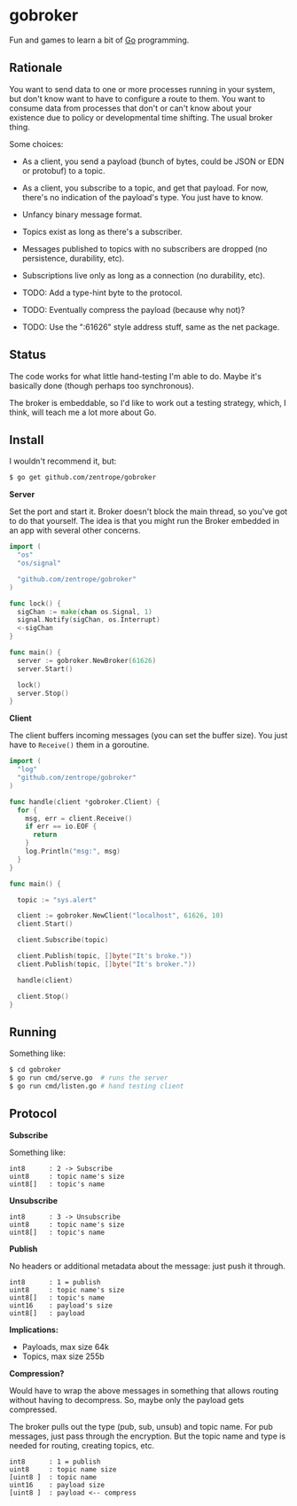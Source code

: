 # gobroker

Fun and games to learn a bit of [Go](http://golang.org) programming.

## Rationale

You want to send data to one or more processes running in your system, but
don't know want to have to configure a route to them. You want to
consume data from processes that don't or can't know about your
existence due to policy or developmental time shifting. The usual
broker thing.

Some choices:

 - As a client, you send a payload (bunch of bytes, could be JSON or
   EDN or protobuf) to a topic.

 - As a client, you subscribe to a topic, and get that payload. For
   now, there's no indication of the payload's type. You just have to
   know.

 - Unfancy binary message format.

 - Topics exist as long as there's a subscriber.

 - Messages published to topics with no subscribers are dropped (no
   persistence, durability, etc).

 - Subscriptions live only as long as a connection (no durability,
   etc).

 - TODO: Add a type-hint byte to the protocol.

 - TODO: Eventually compress the payload (because why not)?

 - TODO: Use the ":61626" style address stuff, same as the net
   package.

## Status

The code works for what little hand-testing I'm able to do. Maybe it's
basically done (though perhaps too synchronous).

The broker is embeddable, so I'd like to work out a testing strategy,
which, I think, will teach me a lot more about Go.

## Install

I wouldn't recommend it, but:

```sh
$ go get github.com/zentrope/gobroker
```

**Server**

Set the port and start it. Broker doesn't block the main thread, so
you've got to do that yourself. The idea is that you might run the
Broker embedded in an app with several other concerns.

```go
import (
  "os"
  "os/signal"

  "github.com/zentrope/gobroker"
)

func lock() {
  sigChan := make(chan os.Signal, 1)
  signal.Notify(sigChan, os.Interrupt)
  <-sigChan
}

func main() {
  server := gobroker.NewBroker(61626)
  server.Start()

  lock()
  server.Stop()
}
```

**Client**

The client buffers incoming messages (you can set the buffer
size). You just have to `Receive()` them in a goroutine.

```go
import (
  "log"
  "github.com/zentrope/gobroker"
)

func handle(client *gobroker.Client) {
  for {
    msg, err = client.Receive()
    if err == io.EOF {
      return
    }
    log.Println("msg:", msg)
  }
}

func main() {

  topic := "sys.alert"

  client := gobroker.NewClient("localhost", 61626, 10)
  client.Start()

  client.Subscribe(topic)

  client.Publish(topic, []byte("It's broke."))
  client.Publish(topic, []byte("It's broker."))

  handle(client)

  client.Stop()
}
```

## Running

Something like:

```sh
$ cd gobroker
$ go run cmd/serve.go  # runs the server
$ go run cmd/listen.go # hand testing client
```

## Protocol

**Subscribe**

Something like:

```
int8      : 2 -> Subscribe
uint8     : topic name's size
uint8[]   : topic's name
```

**Unsubscribe**

```
int8      : 3 -> Unsubscribe
uint8     : topic name's size
uint8[]   : topic's name
```

**Publish**

No headers or additional metadata about the message: just push it
through.

```
int8      : 1 = publish
uint8     : topic name's size
uint8[]   : topic's name
uint16    : payload's size
uint8[]   : payload
```

**Implications:**

- Payloads, max size 64k
- Topics, max size 255b

**Compression?**

Would have to wrap the above messages in something that allows
routing without having to decompress. So, maybe only the payload gets
compressed.

The broker pulls out the type (pub, sub, unsub) and topic name. For
pub messages, just pass through the encryption. But the topic name and
type is needed for routing, creating topics, etc.

```
int8      : 1 = publish
uint8     : topic name size
[uint8 ]  : topic name
uint16    : payload size
[uint8 ]  : payload <-- compress
```
